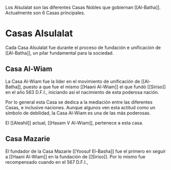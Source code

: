 Los Alsulalat son las diferentes Casas Nobles que gobiernan [[Al-Batha]]. Actualmente son 6 Casas principales.

# Casas Alsulalat

Cada Casa Alsulalat fue durante el proceso de fundación e unificación de [[Al-Batha]], un pilar fundamental para la sociedad.

## Casa Al-Wiam

La Casa Al-Wiam fue la líder en el movimiento de unificación de [[Al-Batha]], puesto a que fue el mismo [[Haani Al-Wiam]] el que fundó [[Siriso]] en el año 563 D.F.I., iniciando así el nacimiento de esta poderosa nación. 

Por lo general esta Casa se dedica a la mediación entre las diferentes Casas, e inclusive naciones. Aunque algunos ven esta actitud como un símbolo de debilidad, la Casa Al-Wiam es una de las más poderosas.

El [[Aleahil]] actual, [[Hasam V Al-Wiam]], pertenece a esta casa.

## Casa Mazarie

El fundador de la Casa Mazarie [[Yoosuf El-Basha]] fue el primero en seguir a [[Haani Al-Wiam]] en la fundación de [[Siriso]]. Por lo mismo fue recompensado cuando en el 567 D.F.I., 